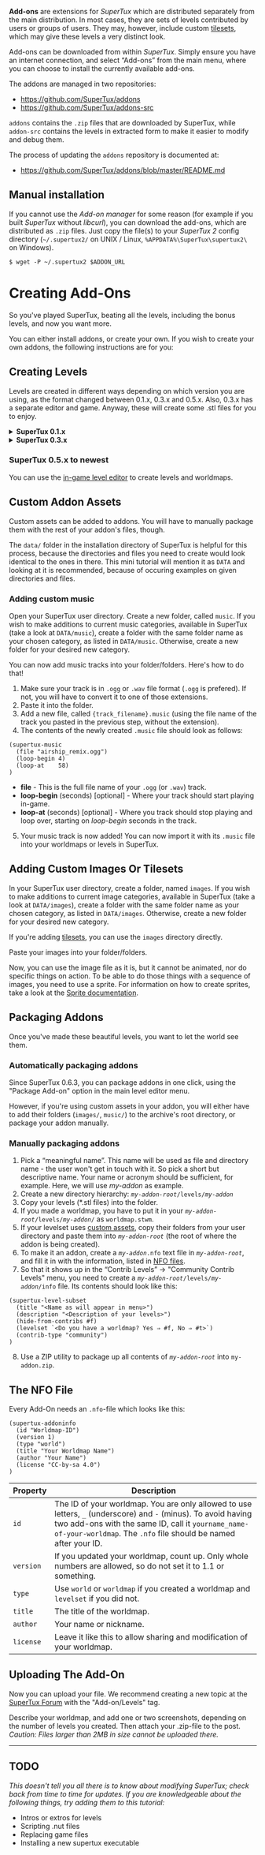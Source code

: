 **Add-ons** are extensions for *SuperTux* which are distributed
separately from the main distribution. In most cases, they are sets of
levels contributed by users or groups of users. They may, however,
include custom [tilesets](Tileset), which may give these
levels a very distinct look.

Add-ons can be downloaded from within *SuperTux*. Simply ensure you
have an internet connection, and select “Add-ons” from the main menu,
where you can choose to install the currently available add-ons.

The addons are managed in two repositories:

* https://github.com/SuperTux/addons
* https://github.com/SuperTux/addons-src

`addons` contains the `.zip` files that are downloaded by SuperTux,
while `addon-src` contains the levels in extracted form to make it
easier to modify and debug them.

The process of updating the `addons` repository is documented at:

* https://github.com/SuperTux/addons/blob/master/README.md


Manual installation
-------------------

If you cannot use the *Add-on manager* for some reason (for example if
you built *SuperTux* without *libcurl*), you can download the add-ons,
which are distributed as `.zip` files. Just copy the file(s) to your
*SuperTux 2* config directory (`~/.supertux2/` on UNIX / Linux,
`%APPDATA%\SuperTux\supertux2\` on Windows).

    $ wget -P ~/.supertux2 $ADDON_URL


Creating Add-Ons
================

So you've played SuperTux, beating all the levels, including the bonus levels, and now you want more.

You can either install addons, or create your own. If you wish to create your own addons, the following
instructions are for you:


Creating Levels
---------------

Levels are created in different ways depending on which version you are using, as the format changed between
0.1.x, 0.3.x and 0.5.x. Also, 0.3.x has a separate editor and game. Anyway, these will create some .stl files
for you to enjoy.

<details>
<summary><b>SuperTux 0.1.x</b></summary>

Create as many levels as you want using the built-in editor. Try reading the editor help first by pressing F1.
   
#### Creating Worldmaps

You could try to use FlexLay for creating worldmaps.

</details>

<details>
<summary><b>SuperTux 0.3.x</b></summary>
    
    Download the SuperTux Editor. The Editor FAQ might be helpful. Alternately, you could create 0.1.x levels and
    then modify them using a text editor or the Scheme converter script into version 2 levels. See the page on
    file formats for details.

</details>

### SuperTux 0.5.x to newest

You can use the [in-game level editor](Level-Editor) to create levels and worldmaps.

Custom Addon Assets
-------------------

Custom assets can be added to addons. You will have to manually package them
with the rest of your addon's files, though.

The `data/` folder in the installation directory of SuperTux is helpful for this process, 
because the directories and files you need to create would look identical to the ones in
there. This mini tutorial will mention it as `DATA` and looking at it is recommended,
because of occuring examples on given directories and files.

### Adding custom music

Open your SuperTux user directory. Create a new folder, called `music`. 
If you wish to make additions to current music categories, 
available in SuperTux (take a look at `DATA/music`), 
create a folder with the same folder name as your chosen category, as listed in `DATA/music`.
Otherwise, create a new folder for your desired new category.

You can now add music tracks into your folder/folders. Here's how to do that!

1. Make sure your track is in `.ogg` or `.wav` file format (`.ogg` is prefered). If not, you will
   have to convert it to one of those extensions.
2. Paste it into the folder.
3. Add a new file, called `{track_filename}.music` (using the file name of the track you pasted in
   the previous step, without the extension).
4. The contents of the newly created `.music` file should look as follows:

```
(supertux-music
  (file "airship_remix.ogg")
  (loop-begin 4)
  (loop-at    58)
)
```

* **file** - This is the full file name of your `.ogg` (or `.wav`) track.
* **loop-begin** (seconds) [optional] - Where your track should start playing in-game.
* **loop-at** (seconds) [optional] - Where you track should stop playing and loop over,
  starting on *loop-begin* seconds in the track.

5. Your music track is now added! You can now import it with its `.music` file into your
   worldmaps or levels in SuperTux.


Adding Custom Images Or Tilesets
--------------------------------

In your SuperTux user directory, create a folder, named `images`. 
If you wish to make additions to current image categories, 
available in SuperTux (take a look at `DATA/images`), 
create a folder with the same folder name as your chosen category, as listed in `DATA/images`.
Otherwise, create a new folder for your desired new category.

If you're adding [tilesets](Tileset), you can use the `images` directory directly.

Paste your images into your folder/folders.

Now, you can use the image file as it is, but it cannot be animated, nor do specific things on action.
To be able to do those things with a sequence of images, you need to use a sprite. 
For information on how to create sprites, take a look at the [Sprite documentation](Sprite).


Packaging Addons
----------------

Once you've made these beautiful levels, you want to let the world see them.

### Automatically packaging addons

Since SuperTux 0.6.3, you can package addons in one click, using the "Package Add-on" option in the
main level editor menu.

However, if you're using custom assets in your addon, you will either have to add their folders
(`images/`, `music/`) to the archive's root directory, or package your addon manually.

### Manually packaging addons

1. Pick a “meaningful name”. This name will be used as file and directory name - the user won't get in
   touch with it. So pick a short but descriptive name. Your name or acronym should be sufficient, for
   example. Here, we will use *my-addon* as example.
2. Create a new directory hierarchy: *`my-addon-root`*`/levels/`*`my-addon`*
3. Copy your levels (\*.stl files) into the folder.
4. If you made a worldmap, you have to put it in your *`my-addon-root`*`/levels/`*`my-addon`*`/` as `worldmap.stwm`.
5. If your levelset uses [custom assets](#custom-addon-assets), copy their folders from your user directory
   and paste them into *`my-addon-root`* (the root of where the addon is being created).
6. To make it an addon, create a *`my-addon`*`.nfo` text file in *`my-addon-root`*, and fill it in with the
   information, listed in [NFO files](#nfo-files).
7. So that it shows up in the “Contrib Levels” -> "Community Contrib Levels" menu, you need to create a
   *`my-addon-root`*`/levels/`*`my-addon`*`/info` file. Its contents should look like this:

```
(supertux-level-subset
  (title "<Name as will appear in menu>")
  (description "<Description of your levels>")
  (hide-from-contribs #f)
  (levelset `<Do you have a worldmap? Yes ⇒ #f, No ⇒ #t>`)
  (contrib-type "community")
)
```

8. Use a ZIP utility to package up all contents of *`my-addon-root`* into `my-addon.zip`.


The NFO File
------------

Every Add-On needs an `.nfo`-file which looks like this:

```
(supertux-addoninfo
  (id "Worldmap-ID")
  (version 1)
  (type "world")
  (title "Your Worldmap Name")
  (author "Your Name")
  (license "CC-by-sa 4.0")
)
```

| Property  | Description |
|-----------|-------------|
| `id`      | The ID of your worldmap. You are only allowed to use letters, `_` (underscore) and `-` (minus). To avoid having two add-ons with the same ID, call it `yourname_name-of-your-worldmap`. The `.nfo` file should be named after your ID. |
| `version` | If you updated your worldmap, count up. Only whole numbers are allowed, so do not set it to 1.1 or something. |
| `type`    | Use `world` or `worldmap` if you created a worldmap and `levelset` if you did not. |
| `title`   | The title of the worldmap. |
| `author`  | Your name or nickname. |
| `license` | Leave it like this to allow sharing and modification of your worldmap. |


Uploading The Add-On
--------------------

Now you can upload your file. We recommend creating a new topic at the
[SuperTux Forum](https://groups.f-hub.org/g/8AKEaTgZ) with the "Add-on/Levels" tag.

Describe your worldmap, and add one or two screenshots, depending on the number of levels you created.
Then attach your .zip-file to the post. *Caution: Files larger than 2MB in size cannot be uploaded there.*

---

TODO
----

*This doesn't tell you all there is to know about modifying SuperTux; check back from time to time for
updates. If you are knowledgeable about the following things, try adding them to this tutorial:*

-   Intros or extros for levels
-   Scripting .nut files
-   Replacing game files
-   Installing a new supertux executable
